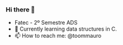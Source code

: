 ### Hi there 👋

- Fatec - 2º Semestre ADS
- 🌱 Currently learning data structures in C.
- 📫 How to reach me: @toommauro
